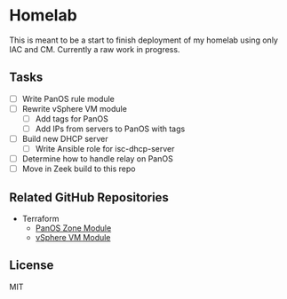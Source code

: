 # Homelab

This is meant to be a start to finish deployment of my homelab using only IAC and CM. Currently a raw work in progress.

## Tasks

- [ ] Write PanOS rule module
- [ ] Rewrite vSphere VM module
  - [ ] Add tags for PanOS
  - [ ] Add IPs from servers to PanOS with tags
- [ ] Build new DHCP server
  - [ ] Write Ansible role for isc-dhcp-server
- [ ] Determine how to handle relay on PanOS
- [ ] Move in Zeek build to this repo

## Related GitHub Repositories

- Terraform
  - [PanOS Zone Module](https://github.com/chrisbalmer/terraform-panos-zone)
  - [vSphere VM Module](https://github.com/chrisbalmer/terraform-vsphere-vm)

## License

MIT
